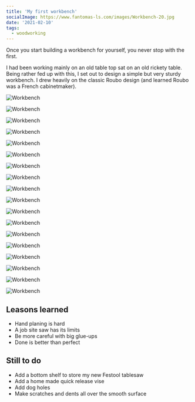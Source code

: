 ```yaml
---
title: 'My first workbench'
socialImage: https://www.fantomas-ls.com/images/Workbench-20.jpg
date: '2021-02-10'
tags:
  - woodworking
---
```


Once you start building a workbench for yourself, you never stop with the first.​

I had been working mainly on an old table top sat on an old rickety table. Being rather fed up with this, I set out to design a simple but very sturdy workbench. I drew heavily on the classic Roubo design (and learned Roubo was a French cabinetmaker).


![Workbench](/images/Workbench-1.jpg "Used reclaimed scaffolding boards to cut the legs and stretchers. Might be Douglas or Oregon pine. Smelled kinda soapy.")

![Workbench](/images/Workbench-2.jpg "Used way too much glue for the legs.")

![Workbench](/images/Workbench-3.jpg "Flattened and squared them up as best as I could using a plane. This sure is hard work.")

![Workbench](/images/Workbench-4.jpg "Straight(ish) and flat(tish).")

![Workbench](/images/Workbench-5.jpg "Marked for the stretchers.")

![Workbench](/images/Workbench-6.jpg "Used half-lap joints.")

![Workbench](/images/Workbench-8.jpg "Starting to look like a workbench already! Glued and screwed the stretchers in place.")

![Workbench](/images/Workbench-9.jpg "In the end I opted for CLS beams for the top as I was not keen joining 20+ hand planed boards for the top.")

![Workbench](/images/Workbench-10.jpg "Cut of the rounded courners and almost destroyed the jobsite saw. Had to replace a bearing in the engine house.")

![Workbench](/images/Workbench-12.jpg "Glued up the top in two parts.")

![Workbench](/images/Workbench-13.jpg "And used just about enough glue.")

![Workbench](/images/Workbench-14.jpg "Had a huge cup in the top. Mental note: use cauls for the next glue-up.")

![Workbench](/images/Workbench-15.jpg "Used a home made router sled to flatten the top. Dust collection is key here if you do not want to drown in saw dust.")

![Workbench](/images/Workbench-16.jpg "Marked where the legs would go. Fitted simple leveling feet based on John Heisz' design.")

![Workbench](/images/Workbench-17.jpg "Simple joinery, best joinery.")

![Workbench](/images/Workbench-18.jpg "Drilled out most of waste using a Forstner bit.")

![Workbench](/images/Workbench-19.jpg "Cut the top fo final size.")

![Workbench](/images/Workbench-20.jpg "We have our first workbench! Oiled and ready!")

## Leasons learned
- Hand planing is hard
- A job site saw has its limits
- Be more careful with big glue-ups
- Done is better than perfect

## Still to do
- Add a bottom shelf to store my new Festool tablesaw
- Add a home made quick release vise
- Add dog holes
- Make scratches and dents all over the smooth surface

